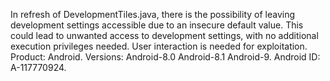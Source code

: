 In refresh of DevelopmentTiles.java, there is the possibility of leaving development settings accessible due to an insecure default value. This could lead to unwanted access to development settings, with no additional execution privileges needed. User interaction is needed for exploitation. Product: Android. Versions: Android-8.0 Android-8.1 Android-9. Android ID: A-117770924.